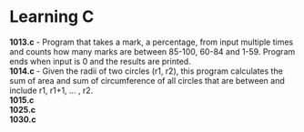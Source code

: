 # Learning C

<b>1013.c</b> - Program that takes a mark, a percentage, from input multiple times and counts how many marks are between 85-100, 60-84 and 1-59. Program ends when input is 0 and the results are printed.<br>
<b>1014.c</b> - Given the radii of two circles (r1, r2), this program calculates the sum of area and sum of circumference of all circles that are between and include r1, r1+1, ... , r2.<br>
<b>1015.c</b> <br>
<b>1025.c</b> <br>
<b>1030.c</b> <br>
